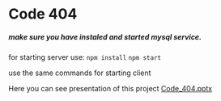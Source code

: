 # Code 404
##### make sure you have instaled and started mysql service.

for starting server use: 
`npm install`
`npm start`

use the same commands for starting client

Here you can see presentation of this project
[Code_404.pptx](https://github.com/0shef0/code_404/files/10488776/Code_404.pptx)
